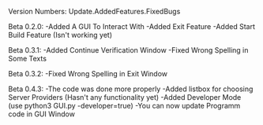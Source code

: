Version Numbers:
Update.AddedFeatures.FixedBugs

Beta 0.2.0:
    -Added A GUI To Interact With
    -Added Exit Feature
    -Added Start Build Feature (Isn't working yet)

Beta 0.3.1:
    -Added Continue Verification Window
    -Fixed Wrong Spelling in Some Texts

Beta 0.3.2:
    -Fixed Wrong Spelling in Exit Window

Beta 0.4.3:
    -The code was done more properly
    -Added listbox for choosing Server Providers (Hasn't any functionality yet)
    -Added Developer Mode (use python3 GUI.py -developer=true)
        -You can now update Programm code in GUI Window
